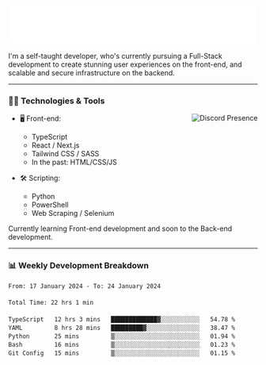 <img src="assets/wave.svg" alt=":wave:" />

I'm a self-taught developer, who's currently pursuing a Full-Stack development to create stunning user experiences on the front-end, and scalable and secure infrastructure on the backend.

---

### 🧑‍💻 Technologies & Tools

<a href="https://discord.com/users/414304208649453568" target="_blank" rel="nofollow">
   <img src="https://lanyard-profile-readme.vercel.app/api/414304208649453568?idleMessage=Probably%20doing%20something%20else..." alt="Discord Presence" align="right">
</a>

- 🖥️ Front-end:

  - TypeScript
  - React / Next.js
  - Tailwind CSS / SASS
  - In the past: HTML/CSS/JS

- 🛠 Scripting:

  - Python
  - PowerShell
  - Web Scraping / Selenium

Currently learning Front-end development and soon to the Back-end development.

---

### 📊 Weekly Development Breakdown

<!-- ![ccrsxx's GitHub Stats](https://github-readme-stats.vercel.app/api?username=ccrsxx&count_private=true&theme=tokyonight) -->
<!-- ![ccrsxx's Top Langs](https://github-readme-stats.vercel.app/api/top-langs/?username=ccrsxx&hide=lua,java,html&theme=tokyonight) -->

<!--START_SECTION:waka-->

```txt
From: 17 January 2024 - To: 24 January 2024

Total Time: 22 hrs 1 min

TypeScript   12 hrs 3 mins   █████████████▓░░░░░░░░░░░   54.78 %
YAML         8 hrs 28 mins   █████████▓░░░░░░░░░░░░░░░   38.47 %
Python       25 mins         ▒░░░░░░░░░░░░░░░░░░░░░░░░   01.94 %
Bash         16 mins         ▒░░░░░░░░░░░░░░░░░░░░░░░░   01.23 %
Git Config   15 mins         ▒░░░░░░░░░░░░░░░░░░░░░░░░   01.15 %
```

<!--END_SECTION:waka-->
